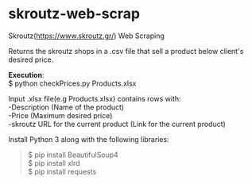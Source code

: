 # skroutz-web-scrap
Skroutz(https://www.skroutz.gr/) Web Scraping

Returns the skroutz shops in a .csv file that sell  a product below client's desired price.  

**Execution**:  
$ python checkPrices.py Products.xlsx  

Input .xlsx file(e.g Products.xlsx) contains rows with:  
-Description (Name of the product)  
-Price (Maximum desired price)  
-skroutz URL for the current product (Link for the current product)  

Install Python 3 along with the following libraries:  
>$ pip install BeautifulSoup4  
>$ pip install xlrd  
>$ pip install requests  


